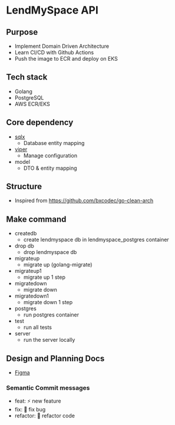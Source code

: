 # LendMySpace API

## Purpose

- Implement Domain Driven Architecture
- Learn CI/CD with Github Actions
- Push the image to ECR and deploy on EKS

## Tech stack

- Golang
- PostgreSQL
- AWS ECR/EKS

## Core dependency

- [sqlx](https://github.com/jmoiron/sqlx)
  - Database entity mapping
- [viper](https://github.com/spf13/viper)
  - Manage configuration
- model
  - DTO & entity mapping

## Structure

- Inspired from https://github.com/bxcodec/go-clean-arch

## Make command

- createdb
  - create lendmyspace db in lendmyspace_postgres container
- drop db
  - drop lendmyspace db
- migrateup
  - migrate up (golang-migrate)
- migrateup1
  - migrate up 1 step
- migratedown
  - migrate down
- migratedown1
  - migrate down 1 step
- postgres
  - run postgres container
- test
  - run all tests
- server
  - run the server locally

## Design and Planning Docs

- [Figma](https://www.figma.com/file/wj9zJzOud1QSKTBwcqCJ4A/lendmyspace?node-id=0%3A1)

### Semantic Commit messages

- feat: :zap: new feature
- fix: :bug: fix bug
- refactor: :hammer: refactor code
